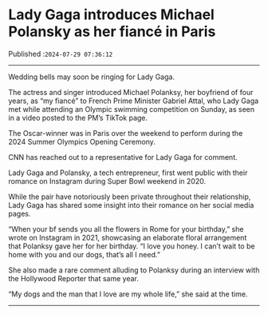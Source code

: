 # Lady Gaga introduces Michael Polansky as her fiancé in Paris

Published :`2024-07-29 07:36:12`

---

Wedding bells may soon be ringing for Lady Gaga.

The actress and singer introduced Michael Polanksy, her boyfriend of four years, as “my fiancé” to French Prime Minister Gabriel Attal, who Lady Gaga met while attending an Olympic swimming competition on Sunday, as seen in a video posted to the PM’s TikTok page.

The Oscar-winner was in Paris over the weekend to perform during the 2024 Summer Olympics Opening Ceremony.

CNN has reached out to a representative for Lady Gaga for comment.

Lady Gaga and Polansky, a tech entrepreneur, first went public with their romance on Instagram during Super Bowl weekend in 2020.

While the pair have notoriously been private throughout their relationship, Lady Gaga has shared some insight into their romance on her social media pages.

“When your bf sends you all the flowers in Rome for your birthday,” she wrote on Instagram in 2021, showcasing an elaborate floral arrangement that Polanksy gave her for her birthday. “I love you honey. I can’t wait to be home with you and our dogs, that’s all I need.”

She also made a rare comment alluding to Polanksy during an interview with the Hollywood Reporter that same year.

“My dogs and the man that I love are my whole life,” she said at the time.

---

